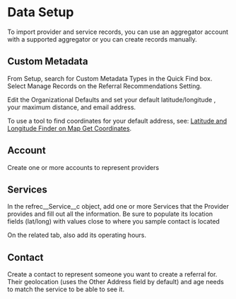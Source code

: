 # Data Setup

To import provider and service records, you can use an aggregator account with a supported aggregator or  you can create records manually.


## Custom Metadata

From Setup, search for Custom Metadata Types in the Quick Find box. Select Manage Records on the Referral Recommendations Setting. 

Edit the Organizational Defaults and set your default latitude/longitude , your maximum distance, and email address.

To use a tool to find coordinates for your default address, see: [Latitude and Longitude Finder on Map Get Coordinates](https://www.latlong.net/).


## Account

Create one or more accounts to represent providers

## Services

In the refrec__Service__c object, add one or more Services that the Provider provides and fill out all the information. Be sure to populate its location fields (lat/long) with values close to where you sample contact is located 

On the related tab, also add its operating hours.

## Contact

Create a contact to represent someone you want to create a referral for. Their geolocation (uses the Other Address field by default) and age needs to match the service to be able to see it.
